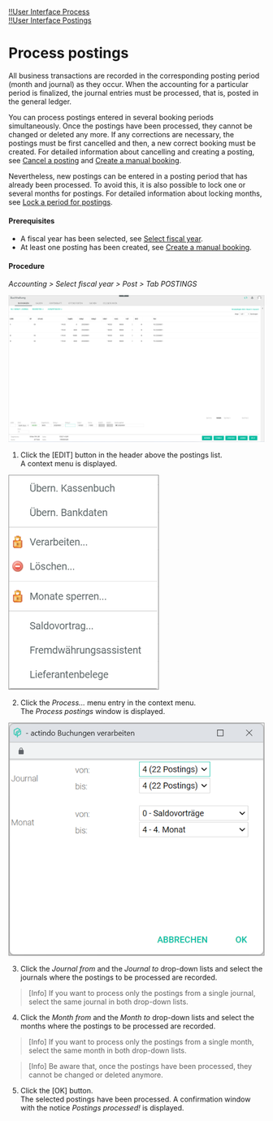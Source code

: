 [!!User Interface Process](../UserInterface/01_Book.md#process)  
[!!User Interface Postings](../UserInterface/01a_Bookings.md)  


# Process postings

All business transactions are recorded in the corresponding posting period (month and journal) as they occur. When the accounting for a particular period is finalized, the journal entries must be processed, that is, posted in the general ledger.   

You can process postings entered in several booking periods simultaneously. Once the postings have been processed, they cannot be changed or deleted any more. If any corrections are necessary, the postings must be first cancelled and then, a new correct booking must be created. For detailed information about cancelling and creating a posting, see [Cancel a posting](./05_CancelBooking.md) and [Create a manual booking](./04_CreateManualBooking.md).  

Nevertheless, new postings can be entered in a posting period that has already been processed. To avoid this, it is also possible to lock one or several months for postings. For detailed information about locking months, see [Lock a period for postings](./08_LockPeriodBookings.md).

#### Prerequisites

- A fiscal year has been selected, see [Select fiscal year](./01_SelectFiscalYear.md).
- At least one posting has been created, see [Create a manual booking](./04_CreateManualBooking.md).

#### Procedure

*Accounting > Select fiscal year > Post > Tab POSTINGS*

![Postings](../../Assets/Screenshots/RetailSuiteAccounting/Book/Bookings/Bookings.png "[Postings]")

1. Click the [EDIT] button in the header above the postings list.  
A context menu is displayed.

  ![Edit](../../Assets/Screenshots/RetailSuiteAccounting/Book/Bookings/EditContextMenu.png "[Edit]")

2. Click the *Process...* menu entry in the context menu.     
  The *Process postings* window is displayed.

  ![Process postings](../../Assets/Screenshots/RetailSuiteAccounting/Book/Bookings/ProcessBookings01.png "[Process postings]")

3. Click the *Journal from* and the *Journal to* drop-down lists and select the journals where the postings to be processed are recorded.

  > [Info] If you want to process only the postings from a single journal, select the same journal in both drop-down lists.


4. Click the *Month from* and the *Month to* drop-down lists and select the months where the postings to be processed are recorded.

  > [Info] If you want to process only the postings from a single month, select the same month in both drop-down lists.


  > [Info] Be aware that, once the postings have been processed, they cannot be changed or deleted anymore.

5. Click the [OK] button.   
The selected postings have been processed. A confirmation window with the notice *Postings processed!* is displayed.
